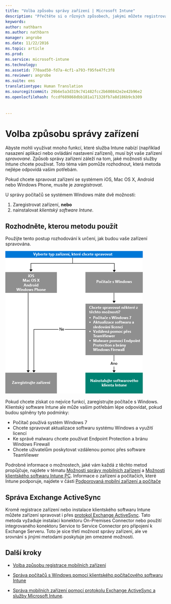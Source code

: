 ```yaml
---
title: "Volba způsobu správy zařízení | Microsoft Intune"
description: "Přečtěte si o různých způsobech, jakými můžete registrovat a spravovat zařízení."
keywords: 
author: nathbarn
ms.author: nathbarn
manager: angrobe
ms.date: 11/22/2016
ms.topic: article
ms.prod: 
ms.service: microsoft-intune
ms.technology: 
ms.assetid: 770aad50-fd7a-4cf1-a793-f95fe47fc3f8
ms.reviewer: angrobe
ms.suite: ems
translationtype: Human Translation
ms.sourcegitcommit: 29b6e5a3d319c741482fcc2b600842e2e42b96e2
ms.openlocfilehash: fccdf689868dbb181a171328fb7a8d186b9cb309


---
```


# <a name="choose-how-to-manage-devices"></a>Volba způsobu správy zařízení

Abyste mohli využívat mnoho funkcí, které služba Intune nabízí (například nasazení aplikaci nebo ovládání nastavení zařízení), musí být vaše zařízení *spravované*. Způsob správy zařízení záleží na tom, jaké možnosti služby Intune chcete používat.
Toto téma vám pomůže rozhodnout, která metoda nejlépe odpovídá vašim potřebám.

Pokud chcete spravovat zařízení se systémem iOS, Mac OS X, Android nebo Windows Phone, musíte je *zaregistrovat*.

U správy počítačů se systémem Windows máte dvě možnosti:

1. Zaregistrovat zařízení, **nebo**
2. nainstalovat *klientský software Intune*.

## <a name="decide-which-method-to-use"></a>Rozhodněte, kterou metodu použít
Použijte tento postup rozhodování k určení, jak budou vaše zařízení spravována.

![Postup rozhodování, jak budou vaše zařízení spravována.](./media/choose-manage-method.png)

Pokud chcete získat co nejvíce funkcí, zaregistrujte počítače s Windows. Klientský software Intune ale může vašim potřebám lépe odpovídat, pokud budou splněny tyto podmínky:

- Počítač používá systém Windows 7
- Chcete spravovat aktualizace softwaru systému Windows a využití licencí
- Ke správě malwaru chcete používat Endpoint Protection a bránu Windows Firewall
- Chcete uživatelům poskytovat vzdálenou pomoc přes software TeamViewer


Podrobné informace o možnostech, jaké vám každá z těchto metod propůjčuje, najdete v tématu [Možnosti správy mobilních zařízení](mobile-device-management-capabilities-in-microsoft-intune.md) a [Možnosti klientského softwaru Intune PC](windows-pc-management-capabilities-in-microsoft-intune.md).
Informace o zařízení a počítačích, které Intune podporuje, najdete v části [Podporovaná mobilní zařízení a počítače](/intune/get-started/supported-mobile-devices-and-computers)


## <a name="exchange-activesync-management"></a>Správa Exchange ActiveSync
Kromě registrace zařízení nebo instalace klientského softwaru Intune můžete zařízení spravovat i přes [protokol Exchange ActiveSync](/intune/deploy-use/mobile-device-management-with-exchange-activesync-and-microsoft-intune). Tato metoda vyžaduje instalaci konektoru On-Premises Connector nebo použití integrovaného konektoru Service to Service Connector pro připojení k Exchange Serveru.
Toto je sice třetí možnost správy zařízení, ale ve srovnání s jinými metodami poskytuje jen omezené možnosti.


## <a name="next-steps"></a>Další kroky

- [Volba způsobu registrace mobilních zařízení](/intune/get-started/choose-how-to-enroll-devices1)
- [Správa počítačů s Windows pomocí klientského počítačového softwaru Intune](/intune/deploy-use/manage-windows-pcs-with-microsoft-intune)



- [Správa mobilních zařízení pomocí protokolu Exchange ActiveSync a služby Microsoft Intune](/intune/deploy-use/mobile-device-management-with-exchange-activesync-and-microsoft-intune).



<!--HONumber=Nov16_HO4-->



